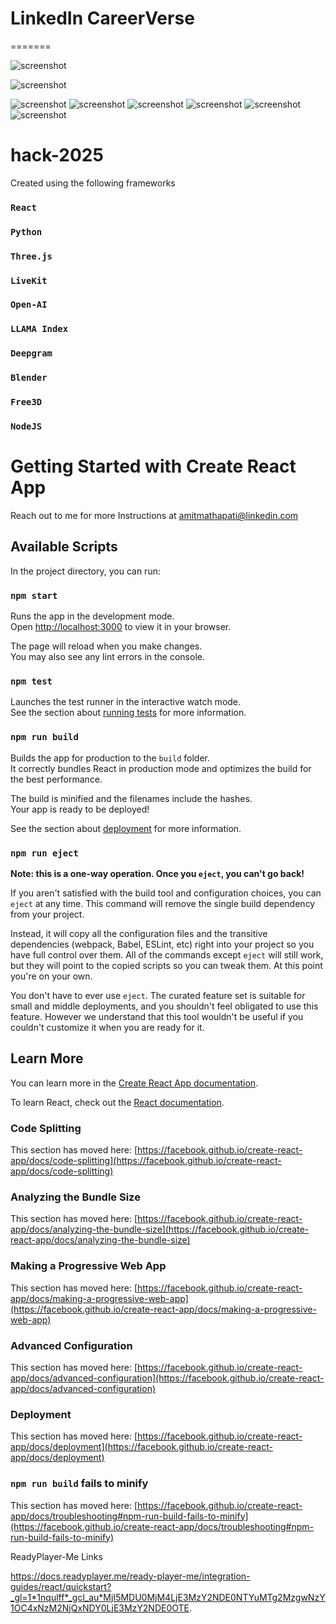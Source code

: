# LinkedIn CareerVerse

=======

![screenshot](src/screenshots/CareerVerse-1.png)

![screenshot](src/screenshots/CareerVerse-2.png)

![screenshot](src/screenshots/CareerVerse-3.png)
![screenshot](src/screenshots/CareerVerse-4.png)
![screenshot](src/screenshots/CareerVerse-5.png)
![screenshot](src/screenshots/CareerVerse-6.png)
![screenshot](src/screenshots/CareerVerse-7.png)
![screenshot](src/screenshots/CareerVerse-8.png)
# hack-2025
Created using the following frameworks
### `React`
### `Python`
### `Three.js`
### `LiveKit`
### `Open-AI`
### `LLAMA Index`
### `Deepgram`
### `Blender`
### `Free3D`
### `NodeJS`





# Getting Started with Create React App

Reach out to me for more Instructions at amitmathapati@linkedin.com


## Available Scripts

In the project directory, you can run:

### `npm start`

Runs the app in the development mode.\
Open [http://localhost:3000](http://localhost:3000) to view it in your browser.

The page will reload when you make changes.\
You may also see any lint errors in the console.

### `npm test`

Launches the test runner in the interactive watch mode.\
See the section about [running tests](https://facebook.github.io/create-react-app/docs/running-tests) for more information.

### `npm run build`

Builds the app for production to the `build` folder.\
It correctly bundles React in production mode and optimizes the build for the best performance.

The build is minified and the filenames include the hashes.\
Your app is ready to be deployed!

See the section about [deployment](https://facebook.github.io/create-react-app/docs/deployment) for more information.

### `npm run eject`

**Note: this is a one-way operation. Once you `eject`, you can't go back!**

If you aren't satisfied with the build tool and configuration choices, you can `eject` at any time. This command will remove the single build dependency from your project.

Instead, it will copy all the configuration files and the transitive dependencies (webpack, Babel, ESLint, etc) right into your project so you have full control over them. All of the commands except `eject` will still work, but they will point to the copied scripts so you can tweak them. At this point you're on your own.

You don't have to ever use `eject`. The curated feature set is suitable for small and middle deployments, and you shouldn't feel obligated to use this feature. However we understand that this tool wouldn't be useful if you couldn't customize it when you are ready for it.

## Learn More

You can learn more in the [Create React App documentation](https://facebook.github.io/create-react-app/docs/getting-started).

To learn React, check out the [React documentation](https://reactjs.org/).

### Code Splitting

This section has moved here: [https://facebook.github.io/create-react-app/docs/code-splitting](https://facebook.github.io/create-react-app/docs/code-splitting)

### Analyzing the Bundle Size

This section has moved here: [https://facebook.github.io/create-react-app/docs/analyzing-the-bundle-size](https://facebook.github.io/create-react-app/docs/analyzing-the-bundle-size)

### Making a Progressive Web App

This section has moved here: [https://facebook.github.io/create-react-app/docs/making-a-progressive-web-app](https://facebook.github.io/create-react-app/docs/making-a-progressive-web-app)

### Advanced Configuration

This section has moved here: [https://facebook.github.io/create-react-app/docs/advanced-configuration](https://facebook.github.io/create-react-app/docs/advanced-configuration)

### Deployment

This section has moved here: [https://facebook.github.io/create-react-app/docs/deployment](https://facebook.github.io/create-react-app/docs/deployment)

### `npm run build` fails to minify

This section has moved here: [https://facebook.github.io/create-react-app/docs/troubleshooting#npm-run-build-fails-to-minify](https://facebook.github.io/create-react-app/docs/troubleshooting#npm-run-build-fails-to-minify)




ReadyPlayer-Me Links

https://docs.readyplayer.me/ready-player-me/integration-guides/react/quickstart?_gl=1*1nqulff*_gcl_au*MjI5MDU0MjM4LjE3MzY2NDE0NTYuMTg2MzgwNzY1OC4xNzM2NjQxNDY0LjE3MzY2NDE0OTE.
